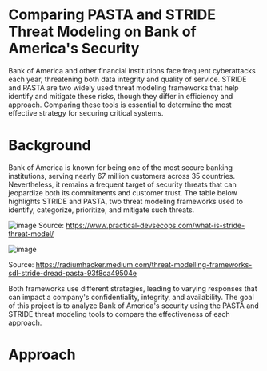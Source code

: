 # Comparing PASTA and STRIDE Threat Modeling on Bank of America's Security
Bank of America and other financial institutions face frequent cyberattacks each year, threatening both data integrity and quality of service. STRIDE and PASTA are two widely used threat modeling frameworks that help identify and mitigate these risks, though they differ in efficiency and approach. Comparing these tools is essential to determine the most effective strategy for securing critical systems.

# Background
Bank of America is known for being one of the most secure banking institutions, serving nearly 67 million customers across 35 countries. Nevertheless, it remains a frequent target of security threats that can jeopardize both its commitments and customer trust. The table below highlights STRIDE and PASTA, two threat modeling frameworks used to identify, categorize, prioritize, and mitigate such threats.

![image](https://github.com/user-attachments/assets/b8de5a71-6a33-42ec-ae18-20a55338a6ea)
Source: https://www.practical-devsecops.com/what-is-stride-threat-model/

![image](https://github.com/user-attachments/assets/3d0d4775-847f-46bb-b22e-dbc51f063a23)

Source: https://radiumhacker.medium.com/threat-modelling-frameworks-sdl-stride-dread-pasta-93f8ca49504e

Both frameworks use different strategies, leading to varying responses that can impact a company's confidentiality, integrity, and availability. The goal of this project is to analyze Bank of America's security using the PASTA and STRIDE threat modeling tools to compare the effectiveness of each approach.

# Approach
